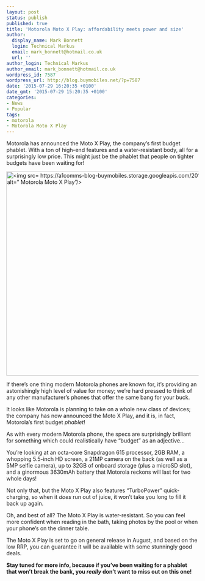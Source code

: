 ```yaml
---
layout: post
status: publish
published: true
title: 'Motorola Moto X Play: affordability meets power and size'
author:
  display_name: Mark Bonnett
  login: Technical Markus
  email: mark_bonnett@hotmail.co.uk
  url: ''
author_login: Technical Markus
author_email: mark_bonnett@hotmail.co.uk
wordpress_id: 7587
wordpress_url: http://blog.buymobiles.net/?p=7587
date: '2015-07-29 16:20:35 +0100'
date_gmt: '2015-07-29 15:20:35 +0100'
categories:
- News
- Popular
tags:
- motorola
- Motorola Moto X Play
---
```

<p><span class="postStandFirst">Motorola has announced the Moto X Play, the company&rsquo;s first budget phablet. With a ton of high-end features and a water-resistant body, all for a surprisingly low price. This might just be the phablet that people on tighter budgets have been waiting for!</span></p>
<p><img class=" size-full wp-image-7588 aligncenter" src="https://a1comms-blog-buymobiles.storage.googleapis.com/2015/07/Moto_X_Play_Blue_White_Lifestyle.jpg" alt="<img src= https://a1comms-blog-buymobiles.storage.googleapis.com/2015/07/Moto_X_Play_Blue_White_Lifestyle.jpg alt=&rdquo; Motorola Moto X Play&rdquo;/>" width="800" height="533" data-id="7588" /></p>
<p>If there&rsquo;s one thing modern Motorola phones are known for, it&rsquo;s providing an astonishingly high level of value for money; we&rsquo;re hard pressed to think of any other manufacturer&rsquo;s phones that offer the same bang for your buck.</p>
<p>It looks like Motorola is planning to take on a whole new class of devices; the company has now announced the Moto X Play, and it is, in fact, Motorola&rsquo;s first budget <em>phablet</em>!</p>
<p>As with every modern Motorola phone, the specs are surprisingly brilliant for something which could realistically have &ldquo;budget&rdquo; as an adjective&hellip;</p>
<p>You&rsquo;re looking at an octa-core Snapdragon 615 processor, 2GB RAM, a whopping 5.5-inch HD screen, a 21MP camera on the back (as well as a 5MP selfie camera), up to 32GB of onboard storage (plus a microSD slot), and a ginormous 3630mAh battery that Motorola reckons will last for two whole days!</p>
<p>Not only that, but the Moto X Play also features &ldquo;TurboPower&rdquo; quick-charging, so when it <em>does </em>run out of juice, it won&rsquo;t take you long to fill it back up again.</p>
<p>Oh, and best of all? The Moto X Play is water-resistant. So you can feel more confident when reading in the bath, taking photos by the pool or when your phone&rsquo;s on the dinner table.</p>
<p>The Moto X Play is set to go on general release in August, and based on the low RRP, you can guarantee it will be available with some stunningly good deals.</p>
<p><strong>Stay tuned for more info, because if you&rsquo;ve been waiting for a phablet that won&rsquo;t break the bank, you <em>really</em> don&rsquo;t want to miss out on this one! </strong></p>
